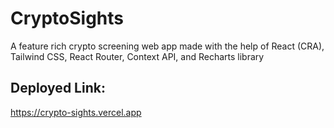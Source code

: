 # CryptoSights
A feature rich crypto screening web app made with the help of React (CRA), Tailwind CSS, React Router, Context API, and Recharts library

## Deployed Link:
https://crypto-sights.vercel.app
